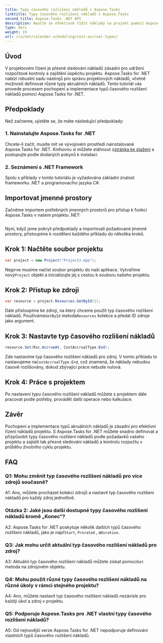 ```yaml
---
title: Typy časového rozlišení nákladů v Aspose.Tasks
linktitle: Typy časového rozlišení nákladů v Aspose.Tasks
second_title: Aspose.Tasks .NET API
description: Naučte se efektivně řídit náklady na projekt pomocí Aspose.Tasks for .NET. Definujte typy časového rozlišení nákladů pro přesné sledování rozpočtu.
type: docs
weight: 19
url: /cs/net/calendar-scheduling/cost-accrual-types/
---
```

## Úvod

V projektovém řízení je přesné sledování nákladů zásadní pro udržení rozpočtové kontroly a zajištění úspěchu projektu. Aspose.Tasks for .NET nabízí robustní sadu nástrojů pro správu projektových nákladů, včetně možnosti definovat různé typy akruálních nákladů. Tento tutoriál vás provede procesem pochopení a implementace typů časového rozlišení nákladů pomocí Aspose.Tasks for .NET.

## Předpoklady

Než začneme, ujistěte se, že máte následující předpoklady:

### 1. Nainstalujte Aspose.Tasks for .NET

 Chcete-li začít, musíte mít ve vývojovém prostředí nainstalované Aspose.Tasks for .NET. Knihovnu si můžete stáhnout z[stránka ke stažení](https://releases.aspose.com/tasks/net/) a postupujte podle dodaných pokynů k instalaci.

### 2. Seznámení s .NET Framework

Spolu s příklady v tomto tutoriálu je vyžadována základní znalost frameworku .NET a programovacího jazyka C#.

## Importovat jmenné prostory

Začněme importem potřebných jmenných prostorů pro přístup k funkci Aspose.Tasks v našem projektu .NET:

```csharp

```

Nyní, když jsme pokryli předpoklady a importovali požadované jmenné prostory, přistoupíme k rozdělení každého příkladu do několika kroků.

## Krok 1: Načtěte soubor projektu

```csharp
var project = new Project("Project2.mpp");
```

 Nejprve musíme načíst soubor projektu do naší aplikace. Vytváříme nový`Project` objekt a inicializujte jej s cestou k souboru našeho projektu.

## Krok 2: Přístup ke zdroji

```csharp
var resource = project.Resources.GetById(1);
```

 Dále přistoupíme ke zdroji, na který chceme použít typ časového rozlišení nákladů. Používáme`GetById` metoda`Resources` kolekce a předat ID zdroje jako argument.

## Krok 3: Nastavte typ časového rozlišení nákladů

```csharp
resource.Set(Rsc.AccrueAt, CostAccrualType.End);
```

Zde nastavíme typ časového rozlišení nákladů pro zdroj. V tomto příkladu to nastavujeme na`CostAccrualType.End`, což znamená, že náklady nebudou časově rozlišovány, dokud zbývající práce nebude nulová.

## Krok 4: Práce s projektem

Po nastavení typu časového rozlišení nákladů můžete s projektem dále pracovat podle potřeby, provádět další operace nebo kalkulace.

## Závěr

Pochopení a implementace typů akruálních nákladů je zásadní pro efektivní řízení nákladů projektu. S Aspose.Tasks for .NET můžete snadno definovat a přizpůsobit typy časového rozlišení nákladů podle požadavků vašeho projektu a zajistit tak přesné sledování nákladů a kontrolu rozpočtu v průběhu životního cyklu projektu.

## FAQ

### Q1: Mohu změnit typ časového rozlišení nákladů pro více zdrojů současně?

A1: Ano, můžete procházet kolekcí zdrojů a nastavit typ časového rozlišení nákladů pro každý zdroj jednotlivě.

### Otázka 2: Jaké jsou další dostupné typy časového rozlišení nákladů kromě „Konec“?

A2: Aspose.Tasks for .NET poskytuje několik dalších typů časového rozlišení nákladů, jako je např`Start`, `Prorated` , a`Duration`.

### Q3: Jak mohu určit aktuální typ časového rozlišení nákladů pro zdroj?

 A3: Aktuální typ časového rozlišení nákladů můžete získat pomocí`Get` metoda na zdrojovém objektu.

### Q4: Mohu použít různé typy časového rozlišení nákladů na různé úkoly v rámci stejného projektu?

A4: Ano, můžete nastavit typ časového rozlišení nákladů nezávisle pro každý úkol a zdroj v projektu.

### Q5: Podporuje Aspose.Tasks pro .NET vlastní typy časového rozlišení nákladů?

A5: Od nejnovější verze Aspose.Tasks for .NET nepodporuje definování vlastních typů časového rozlišení nákladů.